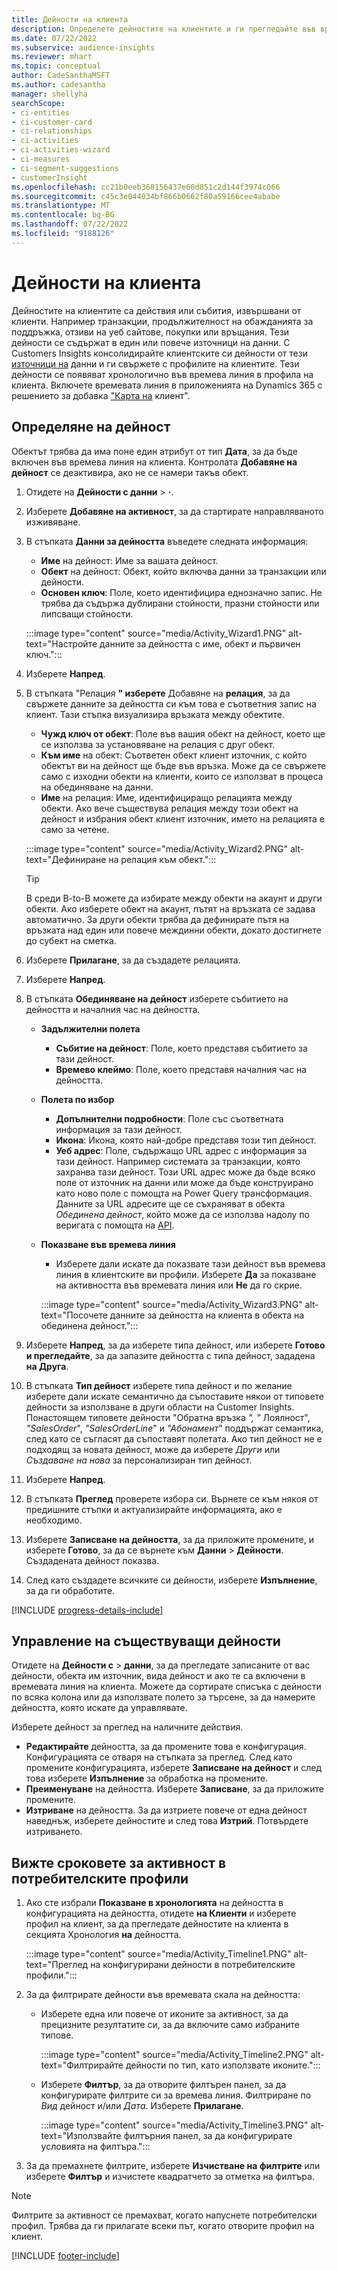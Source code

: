 ```yaml
---
title: Дейности на клиента
description: Определете дейностите на клиентите и ги прегледайте във времева линия в профилите на клиентите.
ms.date: 07/22/2022
ms.subservice: audience-insights
ms.reviewer: mhart
ms.topic: conceptual
author: CadeSanthaMSFT
ms.author: cadesantha
manager: shellyha
searchScope:
- ci-entities
- ci-customer-card
- ci-relationships
- ci-activities
- ci-activities-wizard
- ci-measures
- ci-segment-suggestions
- customerInsight
ms.openlocfilehash: cc21b0eeb368156437e60d851c2d144f3974c066
ms.sourcegitcommit: c45c3e044034bf866b0662f80a59166cee4ababe
ms.translationtype: MT
ms.contentlocale: bg-BG
ms.lasthandoff: 07/22/2022
ms.locfileid: "9188126"
---
```

# <a name="customer-activities"></a>Дейности на клиента

Дейностите на клиентите са действия или събития, извършвани от клиенти. Например транзакции, продължителност на обажданията за поддръжка, отзиви на уеб сайтове, покупки или връщания. Тези дейности се съдържат в един или повече източници на данни. С Customers Insights консолидирайте клиентските си дейности от тези [източници на](data-sources.md) данни и ги свържете с профилите на клиентите. Тези дейности се появяват хронологично във времева линия в профила на клиента. Включете времевата линия в приложенията на Dynamics 365 с решението за добавка ["Карта на](customer-card-add-in.md) клиент".

## <a name="define-an-activity"></a>Определяне на дейност

Обектът трябва да има поне един атрибут от тип **Дата**, за да бъде включен във времева линия на клиента. Контролата **Добавяне на дейност** се деактивира, ако не се намери такъв обект.

1. Отидете на **Дейности с данни** > **·**.

1. Изберете **Добавяне на активност**, за да стартирате направляваното изживяване.

1. В стъпката **Данни за дейността** въведете следната информация:

   - **Име** на дейност: Име за вашата дейност.
   - **Обект** на дейност: Обект, който включва данни за транзакции или дейности.
   - **Основен ключ**: Поле, което идентифицира еднозначно запис. Не трябва да съдържа дублирани стойности, празни стойности или липсващи стойности.

   :::image type="content" source="media/Activity_Wizard1.PNG" alt-text="Настройте данните за дейността с име, обект и първичен ключ.":::

1. Изберете **Напред**.

1. В стъпката "Релация **" изберете** Добавяне на **релация**, за да свържете данните за дейността си към това е съответния запис на клиент. Тази стъпка визуализира връзката между обектите.  

   - **Чужд ключ от обект**: Поле във вашия обект на дейност, което ще се използва за установяване на релация с друг обект.
   - **Към име** на обект: Съответен обект клиент източник, с който обектът ви на дейност ще бъде във връзка. Може да се свържете само с изходни обекти на клиенти, които се използват в процеса на обединяване на данни.
   - **Име** на релация: Име, идентифициращо релацията между обекти. Ако вече съществува релация между този обект на дейност и избрания обект клиент източник, името на релацията е само за четене.

   :::image type="content" source="media/Activity_Wizard2.PNG" alt-text="Дефиниране на релация към обект.":::

   > [!TIP]
   > В среди B-to-B можете да избирате между обекти на акаунт и други обекти. Ако изберете обект на акаунт, пътят на връзката се задава автоматично. За други обекти трябва да дефинирате пътя на връзката над един или повече междинни обекти, докато достигнете до субект на сметка.

1. Изберете **Прилагане**, за да създадете релацията.

1. Изберете **Напред**.

1. В стъпката **Обединяване на дейност** изберете събитието на дейността и началния час на дейността.
   - **Задължителни полета**
      - **Събитие на дейност**: Поле, което представя събитието за тази дейност.
      - **Времево клеймо**: Поле, което представя началния час на дейността.

   - **Полета по избор**
      - **Допълнителни подробности**: Поле със съответната информация за тази дейност.
      - **Икона**: Икона, която най-добре представя този тип дейност.
      - **Уеб адрес**: Поле, съдържащо URL адрес с информация за тази дейност. Например системата за транзакции, която захранва тази дейност. Този URL адрес може да бъде всяко поле от източник на данни или може да бъде конструирано като ново поле с помощта на Power Query трансформация. Данните за URL адресите ще се съхраняват в обекта *Обединена дейност*, който може да се използва надолу по веригата с помощта на [API](apis.md).

   - **Показване във времева линия**
      - Изберете дали искате да показвате тази дейност във времева линия в клиентските ви профили. Изберете **Да** за показване на активността във времевата линия или **Не** да го скрие.

      :::image type="content" source="media/Activity_Wizard3.PNG" alt-text="Посочете данните за дейността на клиента в обекта на обединена дейност.":::

1. Изберете **Напред**, за да изберете типа дейност, или изберете **Готово и прегледайте**, за да запазите дейността с типа дейност, зададена **на Друга**.

1. В стъпката **Тип дейност** изберете типа дейност и по желание изберете дали искате семантично да съпоставите някои от типовете дейности за използване в други области на Customer Insights. Понастоящем типовете дейности "Обратна връзка *",* *"* Лоялност", *"SalesOrder*", *"SalesOrderLine*" и *"Абонамент*" поддържат семантика, след като се съгласят да съпоставят полетата. Ако тип дейност не е подходящ за новата дейност, може да изберете *Други* или *Създаване на нова* за персонализиран тип дейност.

1. Изберете **Напред**.

1. В стъпката **Преглед** проверете избора си. Върнете се към някоя от предишните стъпки и актуализирайте информацията, ако е необходимо.

1. Изберете **Записване на дейността**, за да приложите промените, и изберете **Готово**, за да се върнете към **Данни** > **Дейности**. Създадената дейност показва.

1. След като създадете всичките си дейности, изберете **Изпълнение**, за да ги обработите.

[!INCLUDE [progress-details-include](includes/progress-details-pane.md)]

## <a name="manage-existing-activities"></a>Управление на съществуващи дейности

Отидете на **Дейности с** > **данни**, за да прегледате записаните от вас дейности, обекта им източник, вида дейност и ако те са включени в времевата линия на клиента. Можете да сортирате списъка с дейности по всяка колона или да използвате полето за търсене, за да намерите дейността, която искате да управлявате.

Изберете дейност за преглед на наличните действия.

- **Редактирайте** дейността, за да промените това е конфигурация. Конфигурацията се отваря на стъпката за преглед. След като промените конфигурацията, изберете **Записване на дейност** и след това изберете **Изпълнение** за обработка на промените.
- **Преименуване** на дейността. Изберете **Записване**, за да приложите промените.
- **Изтриване** на дейността. За да изтриете повече от една дейност наведнъж, изберете дейностите и след това **Изтрий**. Потвърдете изтриването.

## <a name="view-activity-timelines-on-customer-profiles"></a>Вижте сроковете за активност в потребителските профили

1. Ако сте избрали **Показване в хронологията** на дейността в конфигурацията на дейността, отидете **на Клиенти** и изберете профил на клиент, за да прегледате дейностите на клиента в секцията Хронология **на** дейността.

   :::image type="content" source="media/Activity_Timeline1.PNG" alt-text="Преглед на конфигурирани дейности в потребителските профили.":::

1. За да филтрирате дейности във времевата скала на дейността:

   - Изберете една или повече от иконите за активност, за да прецизните резултатите си, за да включите само избраните типове.

     :::image type="content" source="media/Activity_Timeline2.PNG" alt-text="Филтрирайте дейности по тип, като използвате иконите.":::

   - Изберете **Филтър**, за да отворите филтърен панел, за да конфигурирате филтрите си за времева линия. Филтриране по *Вид* дейност и/или *Дата*. Изберете **Прилагане**.

     :::image type="content" source="media/Activity_Timeline3.PNG" alt-text="Използвайте филтърния панел, за да конфигурирате условията на филтъра.":::

1. За да премахнете филтрите, изберете **Изчистване на филтрите** или изберете **Филтър** и изчистете квадратчето за отметка на филтъра.

> [!NOTE]
> Филтрите за активност се премахват, когато напуснете потребителски профил. Трябва да ги прилагате всеки път, когато отворите профил на клиент.

[!INCLUDE [footer-include](includes/footer-banner.md)]
